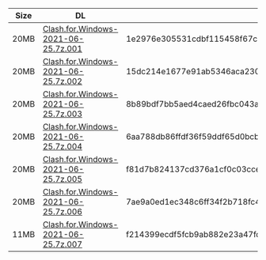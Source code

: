 |    Size   |     DL  | sha512sum |
|  ---  |  ---  |  ---  |
| 20MB | [Clash.for.Windows-2021-06-25.7z.001](https://cdn.jsdelivr.net/gh/appleians/cfw_m1@main/Clash.for.Windows-2021-06-25.7z.001) | 1e2976e305531cdbf115458f67c295753e1bf6a474a71c3e3694a39ed30ff8e31a699e6b41a133dcfbefa4649e64e605211bc5657046acae1e7b7ba18090255a |
| 20MB | [Clash.for.Windows-2021-06-25.7z.002](https://cdn.jsdelivr.net/gh/appleians/cfw_m1@main/Clash.for.Windows-2021-06-25.7z.002) | 15dc214e1677e91ab5346aca23060f27ff92d5772e6d16487d1e09844b7a2d3e135eb16c231b40ccaf37a727ec4372f7e1140be94a08389561d92673ed13b9f8 |
| 20MB | [Clash.for.Windows-2021-06-25.7z.003](https://cdn.jsdelivr.net/gh/appleians/cfw_m1@main/Clash.for.Windows-2021-06-25.7z.003) | 8b89bdf7bb5aed4caed26fbc043a6b9be5187e8c8473582c95919c5ebf19b4ff92c02f044bc1e21fac24ac6bbc04b515e75ae82a472cc4b31466ace18e7c7a58 |
| 20MB | [Clash.for.Windows-2021-06-25.7z.004](https://cdn.jsdelivr.net/gh/appleians/cfw_m1@main/Clash.for.Windows-2021-06-25.7z.004) | 6aa788db86ffdf36f59ddf65d0bcb4652d8b4d8e07bb6ecba0925491bdd0a1649b0fe6d42c1a51ddefc36a72b417c623f24e2dacbc8c6a8a01cdfa6aec51e246 |
| 20MB | [Clash.for.Windows-2021-06-25.7z.005](https://cdn.jsdelivr.net/gh/appleians/cfw_m1@main/Clash.for.Windows-2021-06-25.7z.005) | f81d7b824137cd376a1cf0c03ccee0feb9de423bfdd2d4331bad884465b60e760e7559f2e4bacb52beee3cf73a0089c22b8fe59e9f744aec36479fa700a96eef |
| 20MB | [Clash.for.Windows-2021-06-25.7z.006](https://cdn.jsdelivr.net/gh/appleians/cfw_m1@main/Clash.for.Windows-2021-06-25.7z.006) | 7ae9a0ed1ec348c6ff34f2b718fc45cac4cd5b6ae562cf0b40f00991c343e3980ae5667842b0ce9c63a1eaea8589b9d9d5f50c80e1bba2a060e1a51d35a79707 |
| 11MB | [Clash.for.Windows-2021-06-25.7z.007](https://cdn.jsdelivr.net/gh/appleians/cfw_m1@main/Clash.for.Windows-2021-06-25.7z.007) | f214399ecdf5fcb9ab882e23a47fdf71d6147ea3755ef8b745a067241bb2f4a5d02bddde03709e45b0ad385ecc9ae7545accc4d9a4f31fbe6d209a9bfe3338f7 |

